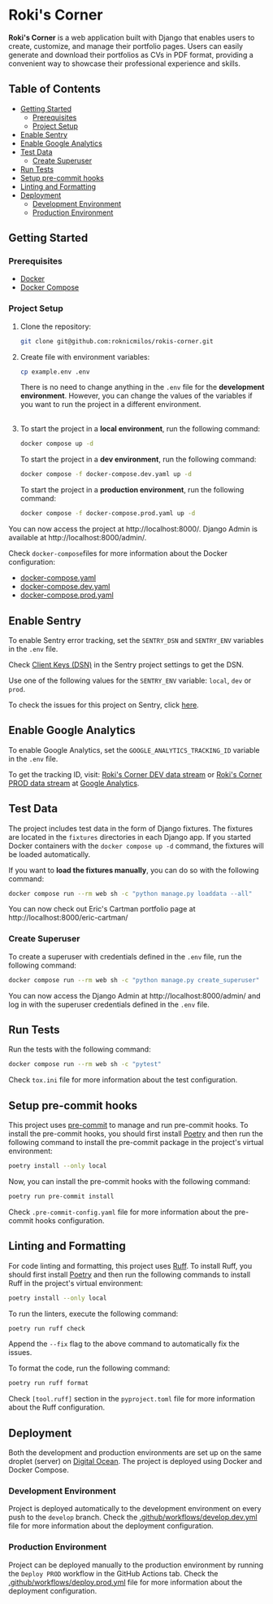 # Roki's Corner

**Roki's Corner** is a web application built with Django that enables users to
create, customize, and manage their portfolio pages. Users can easily generate
and download their portfolios as CVs in PDF format, providing a convenient way
to showcase their professional experience and skills.

## Table of Contents

- [Getting Started](#getting-started)
    - [Prerequisites](#prerequisites)
    - [Project Setup](#project-setup)
- [Enable Sentry](#enable-sentry)
- [Enable Google Analytics](#enable-google-analytics)
- [Test Data](#test-data)
    - [Create Superuser](#create-superuser)
- [Run Tests](#run-tests)
- [Setup pre-commit hooks](#setup-pre-commit-hooks)
- [Linting and Formatting](#linting-and-formatting)
- [Deployment](#deployment)
    - [Development Environment](#development-environment)
    - [Production Environment](#production-environment)

## Getting Started

### Prerequisites

- [Docker](https://docs.docker.com/get-docker/)
- [Docker Compose](https://docs.docker.com/compose/install/)

### Project Setup

1. Clone the repository:
    ```bash
    git clone git@github.com:roknicmilos/rokis-corner.git
    ```

2. Create file with environment variables:
    ```bash
    cp example.env .env
    ```
   There is no need to change anything in the `.env` file for the **development
   environment**. However, you can change the values of the variables if you
   want to run the project in a different environment.
   <br/><br/>

3. To start the project in a **local environment**, run the following command:
    ```bash
    docker compose up -d
    ```
   To start the project in a **dev environment**, run the following
   command:
    ```bash
    docker compose -f docker-compose.dev.yaml up -d
    ```
   To start the project in a **production environment**, run the following
   command:
    ```bash
    docker compose -f docker-compose.prod.yaml up -d
    ```

You can now access the project at http://localhost:8000/. Django Admin is
available at http://localhost:8000/admin/.

Check `docker-compose`files for more information about the Docker configuration:

- [docker-compose.yaml](docker-compose.yaml)
- [docker-compose.dev.yaml](docker-compose.dev.yaml)
- [docker-compose.prod.yaml](docker-compose.prod.yaml)

## Enable Sentry

To enable Sentry error tracking, set the `SENTRY_DSN` and `SENTRY_ENV` variables
in the `.env` file.

Check
[Client Keys (DSN)](https://rokis-corner.sentry.io/settings/projects/rokis-corner/keys/)
in the Sentry project settings to get the DSN.

Use one of the following values for the `SENTRY_ENV` variable: `local`, `dev` or
`prod`.

To check the issues for this project on Sentry, click
[here](https://rokis-corner.sentry.io/issues/?project=4508003751821312&referrer=sidebar&statsPeriod=14d).

## Enable Google Analytics

To enable Google Analytics, set the `GOOGLE_ANALYTICS_TRACKING_ID` variable in
the `.env` file.

To get the tracking ID, visit:
[Roki's Corner DEV data stream](https://analytics.google.com/analytics/web/#/a152537310p460818596/admin/streams/table/9749560985)
or
[Roki's Corner PROD data stream](https://analytics.google.com/analytics/web/#/a152537310p215621886/admin/streams/table/9749678510)
at [Google Analytics](https://analytics.google.com/).

## Test Data

The project includes test data in the form of Django fixtures. The fixtures are
located in the `fixtures` directories in each Django app. If you started Docker
containers with the `docker compose up -d` command, the fixtures will be loaded
automatically.

If you want to **load the fixtures manually**, you can do so with the following
command:

```bash
docker compose run --rm web sh -c "python manage.py loaddata --all"
```

You can now check out Eric's Cartman portfolio page at
http://localhost:8000/eric-cartman/

### Create Superuser

To create a superuser with credentials defined in the `.env` file, run the
following command:

```bash
docker compose run --rm web sh -c "python manage.py create_superuser"
```

You can now access the Django Admin at http://localhost:8000/admin/ and log in
with the superuser credentials defined in the `.env` file.

## Run Tests

Run the tests with the following command:

```bash
docker compose run --rm web sh -c "pytest"
```

Check `tox.ini` file for more information about the test configuration.

## Setup pre-commit hooks

This project uses [pre-commit](https://pre-commit.com/) to manage and run
pre-commit hooks. To install the pre-commit hooks, you should first install
[Poetry](https://python-poetry.org/) and then run the following command to
install the pre-commit package in the project's virtual environment:

```bash
poetry install --only local
```

Now, you can install the pre-commit hooks with the following command:

```bash
poetry run pre-commit install
```

Check `.pre-commit-config.yaml` file for more information about the pre-commit
hooks configuration.

## Linting and Formatting

For code linting and formatting, this project uses
[Ruff](https://docs.astral.sh/ruff/). To install Ruff, you should first install
[Poetry](https://python-poetry.org/) and then run the following commands to
install Ruff in the project's virtual environment:

```bash
poetry install --only local
```

To run the linters, execute the following command:

```bash
poetry run ruff check
```

Append the `--fix` flag to the above command to automatically fix the issues.

To format the code, run the following command:

```bash
poetry run ruff format
```

Check `[tool.ruff]` section in the `pyproject.toml` file for more information
about the Ruff configuration.

## Deployment

Both the development and production environments are set up on the same droplet
(server) on [Digital Ocean](https://www.digitalocean.com/). The project is
deployed using Docker and Docker Compose.

### Development Environment

Project is deployed automatically to the development environment on every push
to the `develop` branch. Check the
[.github/workflows/develop.dev.yml](.github/workflows/deploy.dev.yml) file for
more information about the deployment configuration.

### Production Environment

Project can be deployed manually to the production environment by running the
`Deploy PROD` workflow in the GitHub Actions tab. Check the
[.github/workflows/deploy.prod.yml](.github/workflows/deploy.prod.yml) file for
more information about the deployment configuration.
